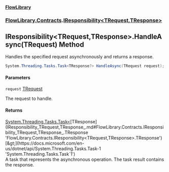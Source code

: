 #### [FlowLibrary](FlowLibrary.md 'FlowLibrary')
### [FlowLibrary.Contracts](FlowLibrary.Contracts.md 'FlowLibrary.Contracts').[IResponsibility&lt;TRequest,TResponse&gt;](IResponsibility_TRequest,TResponse_.md 'FlowLibrary.Contracts.IResponsibility<TRequest,TResponse>')

## IResponsibility<TRequest,TResponse>.HandleAsync(TRequest) Method

Handles the specified request asynchronously and returns a response.

```csharp
System.Threading.Tasks.Task<TResponse?> HandleAsync(TRequest request);
```
#### Parameters

<a name='FlowLibrary.Contracts.IResponsibility_TRequest,TResponse_.HandleAsync(TRequest).request'></a>

`request` [TRequest](IResponsibility_TRequest,TResponse_.md#FlowLibrary.Contracts.IResponsibility_TRequest,TResponse_.TRequest 'FlowLibrary.Contracts.IResponsibility<TRequest,TResponse>.TRequest')

The request to handle.

#### Returns
[System.Threading.Tasks.Task&lt;](https://docs.microsoft.com/en-us/dotnet/api/System.Threading.Tasks.Task-1 'System.Threading.Tasks.Task`1')[TResponse](IResponsibility_TRequest,TResponse_.md#FlowLibrary.Contracts.IResponsibility_TRequest,TResponse_.TResponse 'FlowLibrary.Contracts.IResponsibility<TRequest,TResponse>.TResponse')[&gt;](https://docs.microsoft.com/en-us/dotnet/api/System.Threading.Tasks.Task-1 'System.Threading.Tasks.Task`1')  
A task that represents the asynchronous operation. The task result contains the response.